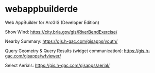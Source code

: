 # webappbuilderde
Web AppBuilder for ArcGIS (Developer Edition)

Show Wind: https://city.brla.gov/gis/RiverBendExercise/

Nearby Summary: https://gis.h-gac.com/gisapps/youth/

Query Geometry & Query Results (widget communication): https://gis.h-gac.com/gisapps/wfviewer/

Select Aerials: https://gis.h-gac.com/gisapps/aerial/
